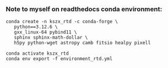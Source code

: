### Note to myself on readthedocs conda environment:

```
conda create -n kszx_rtd -c conda-forge \
   python==3.12.6 \
   gxx_linux-64 pybind11 \
   sphinx sphinx-math-dollar \
   h5py python-wget astropy camb fitsio healpy pixell

conda activate kszx_rtd
conda env export -f environment_rtd.yml
```
